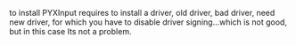 to install PYXInput requires to install a driver, old driver, bad driver, need new driver, for which you have to disable driver signing...which is not good, but in this case Its not a problem.
